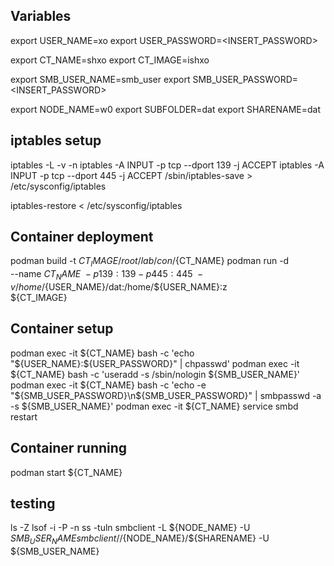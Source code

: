 ## Variables
export USER_NAME=xo
export USER_PASSWORD=<INSERT_PASSWORD>

export CT_NAME=shxo
export CT_IMAGE=ishxo

export SMB_USER_NAME=smb_user
export SMB_USER_PASSWORD=<INSERT_PASSWORD>

export NODE_NAME=w0
export SUBFOLDER=dat
export SHARENAME=dat

## iptables setup
iptables -L -v -n
iptables -A INPUT -p tcp --dport 139 -j ACCEPT
iptables -A INPUT -p tcp --dport 445 -j ACCEPT
/sbin/iptables-save > /etc/sysconfig/iptables

iptables-restore < /etc/sysconfig/iptables

## Container deployment
podman build -t ${CT_IMAGE} /root/lab/con/${CT_NAME}
podman run -d \
    --name ${CT_NAME} \
    -p 139:139 -p 445:445 \
    -v /home/${USER_NAME}/dat:/home/${USER_NAME}:z \
    ${CT_IMAGE}

## Container setup
podman exec -it ${CT_NAME} bash -c 'echo "${USER_NAME}:${USER_PASSWORD}" | chpasswd'
podman exec -it ${CT_NAME} bash -c 'useradd -s /sbin/nologin ${SMB_USER_NAME}'
podman exec -it ${CT_NAME} bash -c 'echo -e "${SMB_USER_PASSWORD}\n${SMB_USER_PASSWORD}" | smbpasswd -a -s ${SMB_USER_NAME}'
podman exec -it ${CT_NAME} service smbd restart

## Container running
podman start ${CT_NAME}

## testing
ls -Z <path>
lsof -i -P -n
ss -tuln
smbclient -L ${NODE_NAME} -U ${SMB_USER_NAME}
smbclient //${NODE_NAME}/${SHARENAME} -U ${SMB_USER_NAME}

